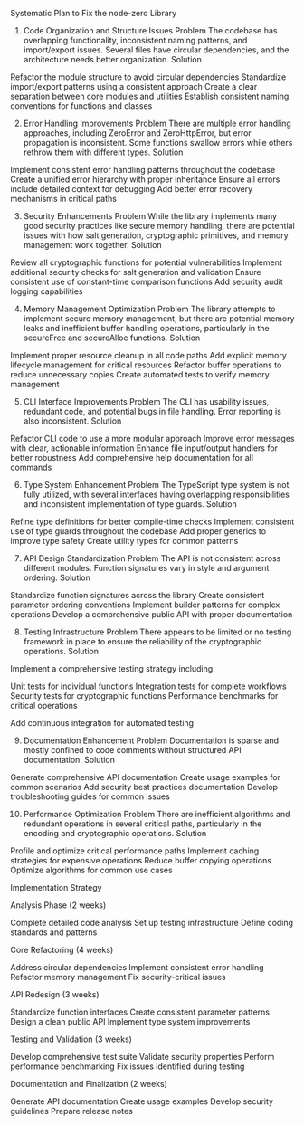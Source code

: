 Systematic Plan to Fix the node-zero Library
1. Code Organization and Structure Issues
Problem
The codebase has overlapping functionality, inconsistent naming patterns, and import/export issues. Several files have circular dependencies, and the architecture needs better organization.
Solution

Refactor the module structure to avoid circular dependencies
Standardize import/export patterns using a consistent approach
Create a clear separation between core modules and utilities
Establish consistent naming conventions for functions and classes

2. Error Handling Improvements
Problem
There are multiple error handling approaches, including ZeroError and ZeroHttpError, but error propagation is inconsistent. Some functions swallow errors while others rethrow them with different types.
Solution

Implement consistent error handling patterns throughout the codebase
Create a unified error hierarchy with proper inheritance
Ensure all errors include detailed context for debugging
Add better error recovery mechanisms in critical paths

3. Security Enhancements
Problem
While the library implements many good security practices like secure memory handling, there are potential issues with how salt generation, cryptographic primitives, and memory management work together.
Solution

Review all cryptographic functions for potential vulnerabilities
Implement additional security checks for salt generation and validation
Ensure consistent use of constant-time comparison functions
Add security audit logging capabilities

4. Memory Management Optimization
Problem
The library attempts to implement secure memory management, but there are potential memory leaks and inefficient buffer handling operations, particularly in the secureFree and secureAlloc functions.
Solution

Implement proper resource cleanup in all code paths
Add explicit memory lifecycle management for critical resources
Refactor buffer operations to reduce unnecessary copies
Create automated tests to verify memory management

5. CLI Interface Improvements
Problem
The CLI has usability issues, redundant code, and potential bugs in file handling. Error reporting is also inconsistent.
Solution

Refactor CLI code to use a more modular approach
Improve error messages with clear, actionable information
Enhance file input/output handlers for better robustness
Add comprehensive help documentation for all commands

6. Type System Enhancement
Problem
The TypeScript type system is not fully utilized, with several interfaces having overlapping responsibilities and inconsistent implementation of type guards.
Solution

Refine type definitions for better compile-time checks
Implement consistent use of type guards throughout the codebase
Add proper generics to improve type safety
Create utility types for common patterns

7. API Design Standardization
Problem
The API is not consistent across different modules. Function signatures vary in style and argument ordering.
Solution

Standardize function signatures across the library
Create consistent parameter ordering conventions
Implement builder patterns for complex operations
Develop a comprehensive public API with proper documentation

8. Testing Infrastructure
Problem
There appears to be limited or no testing framework in place to ensure the reliability of the cryptographic operations.
Solution

Implement a comprehensive testing strategy including:

Unit tests for individual functions
Integration tests for complete workflows
Security tests for cryptographic functions
Performance benchmarks for critical operations


Add continuous integration for automated testing

9. Documentation Enhancement
Problem
Documentation is sparse and mostly confined to code comments without structured API documentation.
Solution

Generate comprehensive API documentation
Create usage examples for common scenarios
Add security best practices documentation
Develop troubleshooting guides for common issues

10. Performance Optimization
Problem
There are inefficient algorithms and redundant operations in several critical paths, particularly in the encoding and cryptographic operations.
Solution

Profile and optimize critical performance paths
Implement caching strategies for expensive operations
Reduce buffer copying operations
Optimize algorithms for common use cases

Implementation Strategy

Analysis Phase (2 weeks)

Complete detailed code analysis
Set up testing infrastructure
Define coding standards and patterns


Core Refactoring (4 weeks)

Address circular dependencies
Implement consistent error handling
Refactor memory management
Fix security-critical issues


API Redesign (3 weeks)

Standardize function interfaces
Create consistent parameter patterns
Design a clean public API
Implement type system improvements


Testing and Validation (3 weeks)

Develop comprehensive test suite
Validate security properties
Perform performance benchmarking
Fix issues identified during testing


Documentation and Finalization (2 weeks)

Generate API documentation
Create usage examples
Develop security guidelines
Prepare release notes